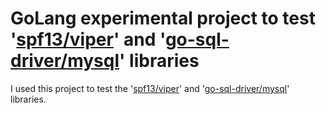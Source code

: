 # GoLang experimental project to test '[spf13/viper](https://github.com/spf13/viper)' and '[go-sql-driver/mysql](https://github.com/go-sql-driver/mysql)' libraries

I used this project to test the '[spf13/viper](https://github.com/spf13/viper)' and '[go-sql-driver/mysql](https://github.com/go-sql-driver/mysql)' libraries.